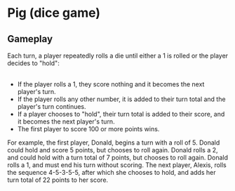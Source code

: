 
# Pig (dice game)

## Gameplay

Each turn, a player repeatedly rolls a die until either a 1 is rolled or the player decides to "hold":
<br><br>
 - If the player rolls a 1, they score nothing and it becomes the next player's turn.<br>
 - If the player rolls any other number, it is added to their turn total and the player's turn continues.<br>
 - If a player chooses to "hold", their turn total is added to their score, and it becomes the next player's turn.<br>
 - The first player to score 100 or more points wins.

For example, the first player, Donald, begins a turn with a roll of 5. Donald could hold and score 5 points, but chooses to roll again. Donald rolls a 2, and could hold with a turn total of 7 points, but chooses to roll again. Donald rolls a 1, and must end his turn without scoring. The next player, Alexis, rolls the sequence 4-5-3-5-5, after which she chooses to hold, and adds her turn total of 22 points to her score.